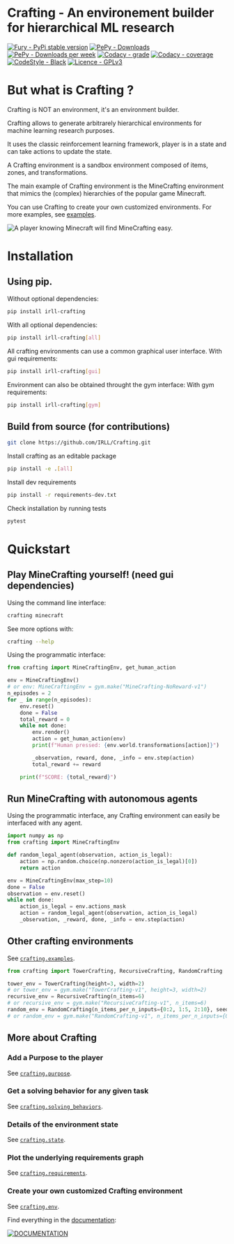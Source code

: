 # **Crafting - An environement builder for hierarchical ML research**

[![Fury - PyPi stable version](https://badge.fury.io/py/irll-crafting.svg)](https://badge.fury.io/py/irll-crafting)
[![PePy - Downloads](https://static.pepy.tech/badge/irll-crafting)](https://pepy.tech/project/irll-crafting)
[![PePy - Downloads per week](https://static.pepy.tech/badge/irll-crafting/week)](https://pepy.tech/project/irll-crafting)
[![Codacy - grade](https://app.codacy.com/project/badge/Grade/b5010ccc46274c0eb1e3ae563934efdd)](https://www.codacy.com/gh/IRLL/Crafting/dashboard?utm_source=github.com&amp;utm_medium=referral&amp;utm_content=IRLL/Crafting&amp;utm_campaign=Badge_Grade)
[![Codacy - coverage](https://app.codacy.com/project/badge/Coverage/b5010ccc46274c0eb1e3ae563934efdd)](https://www.codacy.com/gh/IRLL/Crafting/dashboard?utm_source=github.com&amp;utm_medium=referral&amp;utm_content=IRLL/Crafting&amp;utm_campaign=Badge_Coverage)
[![CodeStyle - Black](https://img.shields.io/badge/code%20style-black-000000.svg)](https://github.com/psf/black)
[![Licence - GPLv3](https://img.shields.io/github/license/MathisFederico/Crafting?style=plastic)](https://www.gnu.org/licenses/)

# But what is Crafting ?

Crafting is NOT an environment, it's an environment builder.

Crafting allows to generate arbitrarely hierarchical environments for machine learning research purposes.

It uses the classic reinforcement learning framework, player is in a state and can take actions to update the state.

A Crafting environment is a sandbox environment composed of
items, zones, and transformations.

The main example of Crafting environment is the MineCrafting environment 
that mimics the (complex) hierarchies of the popular game Minecraft.

You can use Crafting to create your own customized environments.
For more examples, see [examples](https://irll.github.io/Crafting/crafting/examples.html).

![A player knowing Minecraft will find MineCrafting easy.](docs/images/minecrafting_human_demo.gif)

# Installation

## Using pip.

Without optional dependencies:

```bash
pip install irll-crafting
```

With all optional dependencies:

```bash
pip install irll-crafting[all]
```


All crafting environments can use a common graphical user interface.
With gui requirements:

```bash
pip install irll-crafting[gui]
```

Environment can also be obtained throught the gym interface:
With gym requirements:

```bash
pip install irll-crafting[gym]
```

## Build from source (for contributions)

```bash
git clone https://github.com/IRLL/Crafting.git
```

Install crafting as an editable package
```bash
pip install -e .[all]
```

Install dev requirements
```bash
pip install -r requirements-dev.txt
```

Check installation by running tests
```bash
pytest
```

# Quickstart


## Play MineCrafting yourself! (need gui dependencies)

Using the command line interface:

```bash
crafting minecraft
```

See more options with:

```bash
crafting --help
```

Using the programmatic interface:

```python
from crafting import MineCraftingEnv, get_human_action

env = MineCraftingEnv()
# or env: MineCraftingEnv = gym.make("MineCrafting-NoReward-v1")
n_episodes = 2
for _ in range(n_episodes):
    env.reset()
    done = False
    total_reward = 0
    while not done:
        env.render()
        action = get_human_action(env)
        print(f"Human pressed: {env.world.transformations[action]}")

        _observation, reward, done, _info = env.step(action)
        total_reward += reward

    print(f"SCORE: {total_reward}")
```


## Run MineCrafting with autonomous agents

Using the programmatic interface, any Crafting environment can easily be interfaced with any agent.

```python
import numpy as np
from crafting import MineCraftingEnv

def random_legal_agent(observation, action_is_legal):
    action = np.random.choice(np.nonzero(action_is_legal)[0])
    return action

env = MineCraftingEnv(max_step=10)
done = False
observation = env.reset()
while not done:
    action_is_legal = env.actions_mask
    action = random_legal_agent(observation, action_is_legal)
    _observation, _reward, done, _info = env.step(action)
```
<!-- Run MineCrafting with MaskablePPO from sb3 agent [code] -->

## Other crafting environments

See [`crafting.examples`](https://irll.github.io/Crafting/crafting/examples.html).

``` python
from crafting import TowerCrafting, RecursiveCrafting, RandomCrafting

tower_env = TowerCrafting(height=3, width=2)
# or tower_env = gym.make("TowerCrafting-v1", height=3, width=2)
recursive_env = RecursiveCrafting(n_items=6)
# or recursive_env = gym.make("RecursiveCrafting-v1", n_items=6)
random_env = RandomCrafting(n_items_per_n_inputs={0:2, 1:5, 2:10}, seed=42)
# or random_env = gym.make("RandomCrafting-v1", n_items_per_n_inputs={0:2, 1:5, 2:10}, seed=42)
```

## More about Crafting

### Add a Purpose to the player
See [`crafting.purpose`](https://irll.github.io/Crafting/crafting/purpose.html).

###  Get a solving behavior for any given task
See [`crafting.solving_behaviors`](https://irll.github.io/Crafting/crafting/solving_behaviors.html).

### Details of the environment state
See [`crafting.state`](https://irll.github.io/Crafting/crafting/state.html).

### Plot the underlying requirements graph
See [`crafting.requirements`](https://irll.github.io/Crafting/crafting/requirements.html).

### Create your own customized Crafting environment
See [`crafting.env`](https://irll.github.io/Crafting/crafting/env.html).

Find everything in the [documentation](https://irll.github.io/Crafting/crafting.html):

[![DOCUMENTATION](docs/images/doc_index.png)](https://irll.github.io/Crafting/crafting.html)


<!-- Rendering options -->

<!-- Requirements graphs -->

<!-- Solving behavior
Install HEBG [bash] -->

<!-- Solve MineCrafting [code]
Plot rolled / unrolled [wooden pickaxe]
Generated code -->

<!-- Solve RandomCrafting [code]
Plot rolled / unrolled
Generated code -->

